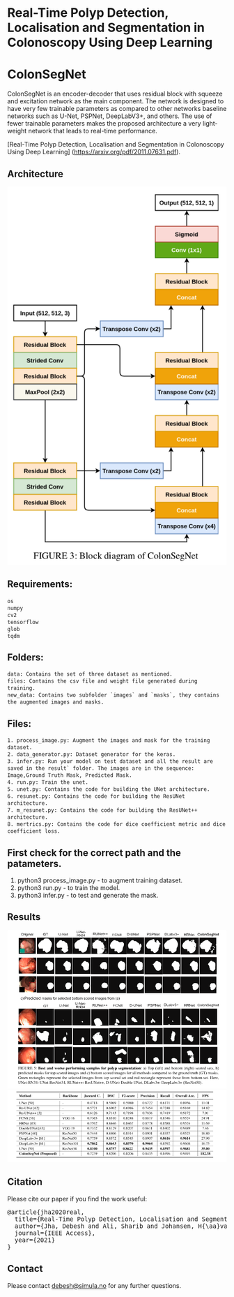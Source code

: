 # Real-Time Polyp Detection, Localisation and Segmentation in Colonoscopy Using Deep Learning
# ColonSegNet


ColonSegNet is an encoder-decoder that uses residual block with squeeze and excitation network as the main component. The network is designed to have very few trainable parameters as compared to other networks baseline networks such as U-Net, PSPNet, DeepLabV3+, and others.  The use of fewer trainable parameters makes the proposed architecture a very light-weight network that leads to real-time performance.

[Real-Time Polyp Detection, Localisation and Segmentation in Colonoscopy Using Deep Learning] (https://arxiv.org/pdf/2011.07631.pdf).

## Architecture
<img src="ColonSegNet.png">

## Requirements:
	os
	numpy
	cv2
	tensorflow
	glob
	tqdm

## Folders:
	data: Contains the set of three dataset as mentioned.
	files: Contains the csv file and weight file generated during training.
	new_data: Contains two subfolder `images` and `masks`, they contains the augmented images and masks.

## Files:
	1. process_image.py: Augment the images and mask for the training dataset.
	2. data_generator.py: Dataset generator for the keras.
	3. infer.py: Run your model on test dataset and all the result are saved in the result` folder. The images are in the sequence: Image,Ground Truth Mask, Predicted Mask.
	4. run.py: Train the unet.
	5. unet.py: Contains the code for building the UNet architecture.
	6. resunet.py: Contains the code for building the ResUNet architecture.
	7. m_resunet.py: Contains the code for building the ResUNet++ architecture.
	8. mertrics.py: Contains the code for dice coefficient metric and dice coefficient loss. 


## First check for the correct path and the patameters.
1.	python3 process_image.py - to augment training dataset.
2.	python3 run.py - to train the model.
3.	python3 infer.py - to test and generate the mask.



## Results

<img src="qualitative_results.png">
<img src="quantitative.png">

## Citation
Please cite our paper if you find the work useful: 
<pre>
@article{jha2020real,
  title={Real-Time Polyp Detection, Localisation and Segmentation in Colonoscopy Using Deep Learning},
  author={Jha, Debesh and Ali, Sharib and Johansen, H{\aa}vard D and Johansen, Dag D and Rittscher, Jens and Riegler, Michael A and Halvorsen, P{\aa}l},
  journal={IEEE Access},
  year={2021}
}
</pre>

## Contact
Please contact debesh@simula.no for any further questions.
